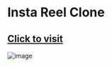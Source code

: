 # Insta Reel Clone 
## [Click to visit](https://instareel.netliy.app)
![image](https://github.com/anandFitdev/InstaReel/assets/90892063/f1432334-b124-4b3a-92f5-f5d53af702ee)

